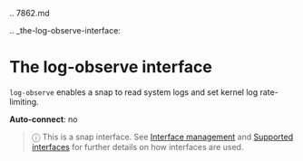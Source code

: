 .. 7862.md

.. _the-log-observe-interface:

# The log-observe interface

`log-observe` enables a snap to read system logs and set kernel log rate-limiting.

**Auto-connect**: no

> ⓘ  This is a snap interface. See [Interface management](/t/interface-management/6154) and [Supported interfaces](/t/supported-interfaces/7744) for further details on how interfaces are used.